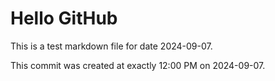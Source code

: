 # Hello GitHub
This is a test markdown file for date 2024-09-07.

This commit was created at exactly 12:00 PM on 2024-09-07.
